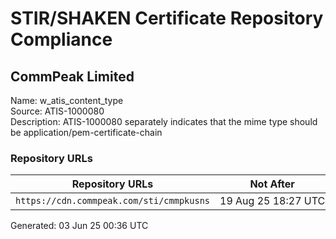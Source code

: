 # STIR/SHAKEN Certificate Repository Compliance

## CommPeak Limited

Name: w_atis_content_type\
Source: ATIS-1000080\
Description: ATIS-1000080 separately indicates that the mime type should be application/pem-certificate-chain
### Repository URLs

| Repository URLs | Not After |  Problems | Link |
|-----------------|-----------|-----------|------|
| `https://cdn.commpeak.com/sti/cmmpkusns` | 19&#160;Aug&#160;25&#160;18:27&#160;UTC | true | [view](../../REPOS/b8e0fa3dca0c4e6292409c1b204d76224c40c662/README.md) |


Generated: 03 Jun 25 00:36 UTC